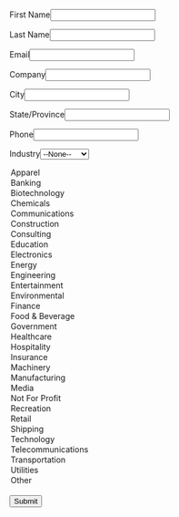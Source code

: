 <!--  ----------------------------------------------------------------------  -->
<!--  NOTE: Please add the following <META> element to your page <HEAD>.      -->
<!--  If necessary, please modify the charset parameter to specify the        -->
<!--  character set of your HTML page.                                        -->
<!--  ----------------------------------------------------------------------  -->

<META HTTP-EQUIV="Content-type" CONTENT="text/html; charset=UTF-8">

<!--  ----------------------------------------------------------------------  -->
<!--  NOTE: Please add the following <FORM> element to your page.             -->
<!--  ----------------------------------------------------------------------  -->

<form action="https://webto.salesforce.com/servlet/servlet.WebToLead?encoding=UTF-8" method="POST">

<input type=hidden name="oid" value="00D5i0000011wNi">
<input type=hidden name="retURL" value="http://www.sfdc.com/Welcome.html">

<!--  ----------------------------------------------------------------------  -->
<!--  NOTE: These fields are optional debugging elements. Please uncomment    -->
<!--  these lines if you wish to test in debug mode.                          -->
<!--  <input type="hidden" name="debug" value=1>                              -->
<!--  <input type="hidden" name="debugEmail"                                  -->
<!--  value="rutuja.metkar@zensar.com">                                       -->
<!--  ----------------------------------------------------------------------  -->

<label for="first_name">First Name</label><input  id="first_name" maxlength="40" name="first_name" size="20" type="text" /><br>

<label for="last_name">Last Name</label><input  id="last_name" maxlength="80" name="last_name" size="20" type="text" /><br>

<label for="email">Email</label><input  id="email" maxlength="80" name="email" size="20" type="text" /><br>

<label for="company">Company</label><input  id="company" maxlength="40" name="company" size="20" type="text" /><br>

<label for="city">City</label><input  id="city" maxlength="40" name="city" size="20" type="text" /><br>

<label for="state">State/Province</label><input  id="state" maxlength="20" name="state" size="20" type="text" /><br>

<label for="phone">Phone</label><input  id="phone" maxlength="40" name="phone" size="20" type="text" /><br>

<label for="industry">Industry</label><select  id="industry" name="industry"><option value="">--None--</option><option value="Agriculture">Agriculture</option>
<option value="Apparel">Apparel</option>
<option value="Banking">Banking</option>
<option value="Biotechnology">Biotechnology</option>
<option value="Chemicals">Chemicals</option>
<option value="Communications">Communications</option>
<option value="Construction">Construction</option>
<option value="Consulting">Consulting</option>
<option value="Education">Education</option>
<option value="Electronics">Electronics</option>
<option value="Energy">Energy</option>
<option value="Engineering">Engineering</option>
<option value="Entertainment">Entertainment</option>
<option value="Environmental">Environmental</option>
<option value="Finance">Finance</option>
<option value="Food &amp; Beverage">Food &amp; Beverage</option>
<option value="Government">Government</option>
<option value="Healthcare">Healthcare</option>
<option value="Hospitality">Hospitality</option>
<option value="Insurance">Insurance</option>
<option value="Machinery">Machinery</option>
<option value="Manufacturing">Manufacturing</option>
<option value="Media">Media</option>
<option value="Not For Profit">Not For Profit</option>
<option value="Recreation">Recreation</option>
<option value="Retail">Retail</option>
<option value="Shipping">Shipping</option>
<option value="Technology">Technology</option>
<option value="Telecommunications">Telecommunications</option>
<option value="Transportation">Transportation</option>
<option value="Utilities">Utilities</option>
<option value="Other">Other</option>
</select><br>

<input type="submit" name="submit">

</form>
